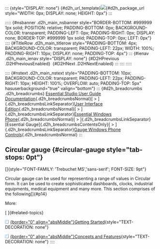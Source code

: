 ::: {style="DISPLAY: none"}
[](ms-xhelp:///?Id=d2h_url_template){#d2h_url_template}![](!package_url!){#d2h_package_url style="WIDTH: 0px; DISPLAY: none; HEIGHT: 0px"}
:::

::::: {#nsbanner .d2h_main_nsbanner style="BORDER-BOTTOM: #999999 1px solid; POSITION: relative; PADDING-BOTTOM: 0px; BACKGROUND-COLOR: transparent; PADDING-LEFT: 0px; PADDING-RIGHT: 0px; DISPLAY: none; BORDER-TOP: #999999 1px solid; PADDING-TOP: 0px; LEFT: 0px"}
:::: {#TitleRow .d2h_main_titlerow style="PADDING-BOTTOM: 4px; BACKGROUND-COLOR: transparent; PADDING-LEFT: 22px; WIDTH: 100%; PADDING-RIGHT: 10px; DISPLAY: none; PADDING-TOP: 4px"}
::: {#ienav .d2h_main_ienav style="DISPLAY: none"}
[](ms-xhelp:///?Id=17dca708-1e27-4102-bc4a-811d5fcbd067){#D2HPrevious .D2HPreviousEnabled}  [](ms-xhelp:///?Id=d266cb28-d583-4bef-90eb-631bafc3c066){#D2HNext .D2HNextEnabled}
:::
::::
:::::

:::: {#nstext .d2h_main_nstext style="PADDING-BOTTOM: 10px; BACKGROUND-COLOR: transparent; PADDING-LEFT: 22px; PADDING-RIGHT: 10px; HEIGHT: 100%; OVERFLOW: auto; PADDING-TOP: 5px" hasuserbackground="true" valign="bottom"}
::: {#d2h_breadcrumbs .d2h_breadcrumbs}
[Essential Studio User Guide Documentation](ms-xhelp:///?Id=12457748-09e3-4d74-a240-8e049cedf030){.d2h_breadcrumbsNormal}[ \> ]{.d2h_breadcrumbsLinkSeparator}[User Interface Edition](ms-xhelp:///?Id=c29296b7-531c-413b-a0ec-488ca1f7f669){.d2h_breadcrumbsNormal}[ \> ]{.d2h_breadcrumbsLinkSeparator}[Essential Windows Phone](ms-xhelp:///?Id=5ea1999c-4eff-4775-b84e-407dc825f555){.d2h_breadcrumbsNormal}[ \> ]{.d2h_breadcrumbsLinkSeparator}[Essential Gauge]{.d2h_breadcrumbsContentsOnly}[ \> ]{.d2h_breadcrumbsLinkSeparator}[Gauge Windows Phone Controls](ms-xhelp:///?Id=17dca708-1e27-4102-bc4a-811d5fcbd067){.d2h_breadcrumbsNormal}
:::

## Circular gauge {#circular-gauge style="tab-stops: 0pt"}

[]{style="FONT-FAMILY: 'Trebuchet MS','sans-serif'; FONT-SIZE: 9pt"} 

Circular gauge can be used for representing a range of values in Circular form. It can be used to create sophisticated dashboards, clocks, industrial equipments, medical equipment and many more. This section comprises of the following[]{#p14}

More:

[ ]{#related-topics}

[![](button.gif){border="0" align="absMiddle"}Getting Started](ms-xhelp:///?Id=d266cb28-d583-4bef-90eb-631bafc3c066){style="TEXT-DECORATION: none"}

[![](button.gif){border="0" align="absMiddle"}Concepts and Features](ms-xhelp:///?Id=483dc05e-d76c-4edc-ab60-85d7d91e7c55){style="TEXT-DECORATION: none"}
::::
